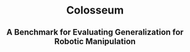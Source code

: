 <p align="center">
<h1 align="center">Colosseum</h1>
<h2 align="center">A Benchmark for Evaluating Generalization for Robotic Manipulation</h2>
</p>